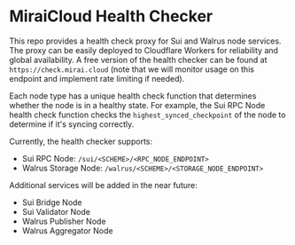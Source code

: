# MiraiCloud Health Checker

This repo provides a health check proxy for Sui and Walrus node services. The proxy can be easily deployed to Cloudflare Workers for reliability and global availability. A free version of the health checker can be found at `https://check.mirai.cloud` (note that we will monitor usage on this endpoint and implement rate limiting if needed).

Each node type has a unique health check function that determines whether the node is in a healthy state. For example, the Sui RPC Node health check function checks the `highest_synced_checkpoint` of the node to determine if it's syncing correctly.

Currently, the health checker supports:

- Sui RPC Node: `/sui/<SCHEME>/<RPC_NODE_ENDPOINT>`
- Walrus Storage Node: `/walrus/<SCHEME>/<STORAGE_NODE_ENDPOINT>`

Additional services will be added in the near future:

- Sui Bridge Node
- Sui Validator Node
- Walrus Publisher Node
- Walrus Aggregator Node

